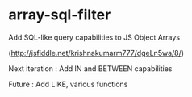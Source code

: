 # array-sql-filter
Add SQL-like query capabilities to JS Object Arrays

(http://jsfiddle.net/krishnakumarm777/dgeLn5wa/8/)


Next iteration : Add IN and BETWEEN capabilities

Future : Add LIKE, various functions 
